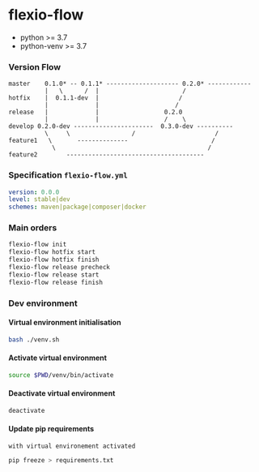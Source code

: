 # flexio-flow

 - python >= 3.7
 - python-venv >= 3.7
 
### Version Flow

 ```       
master    0.1.0* -- 0.1.1* -------------------- 0.2.0* ------------
           |   \      /  |                       /
hotfix    |  0.1.1-dev  |                      /    
           |             |                     /
release   |             |                  0.2.0
           |             |                  /    \
develop 0.2.0-dev ----------------------  0.3.0-dev ----------
           \     \                 /                      /
feature1   \       --------------                       /    
             \                                          /      
feature2        --------------------------------------
```


### Specification `flexio-flow.yml`
```yaml
version: 0.0.0
level: stable|dev
schemes: maven|package|composer|docker
```

### Main orders
```bash
flexio-flow init
flexio-flow hotfix start
flexio-flow hotfix finish
flexio-flow release precheck
flexio-flow release start
flexio-flow release finish
```

### Dev environment
#### Virtual environment initialisation 
```bash
bash ./venv.sh
```
#### Activate virtual environment
```bash
source $PWD/venv/bin/activate
```
#### Deactivate virtual environment
```bash
deactivate
```

#### Update pip requirements
`with virtual environement activated`
```bash
pip freeze > requirements.txt
````
